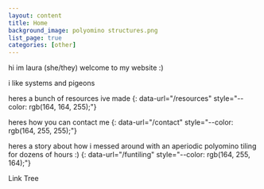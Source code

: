 ```yaml
---
layout: content
title: Home
background_image: polyomino structures.png
list_page: true
categories: [other]
---
```


<div class="free shift" markdown="1" style="--top: 10px; --left:20px; --width:260px; --text-align:left;">
hi im laura (she/they) welcome to my website :)

i like systems and pigeons

heres a bunch of resources ive made
{: data-url="/resources" style="--color: rgb(164, 164, 255);"}

heres how you can contact me
{: data-url="/contact" style="--color: rgb(164, 255, 255);"}

heres a story about how i messed around with an aperiodic polyomino tiling for dozens of hours :)
{: data-url="/funtiling" style="--color: rgb(164, 255, 164);"}
</div>

<p class="free shift" style="--top: 100px; --right:7px; --text-align:right;" data-url="/pages">
Link Tree
</p>